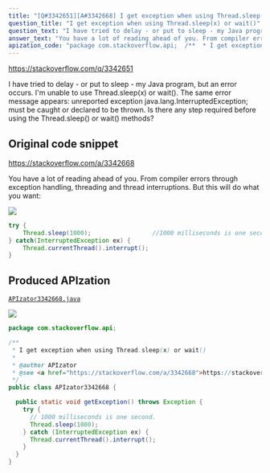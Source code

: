 ```yaml
---
title: "[Q#3342651][A#3342668] I get exception when using Thread.sleep(x) or wait()"
question_title: "I get exception when using Thread.sleep(x) or wait()"
question_text: "I have tried to delay - or put to sleep - my Java program, but an error occurs. I'm unable to use Thread.sleep(x) or wait(). The same error message appears: unreported exception java.lang.InterruptedException; must be caught or declared to be thrown. Is there any step required before using the Thread.sleep() or wait() methods?"
answer_text: "You have a lot of reading ahead of you. From compiler errors through exception handling, threading and thread interruptions. But this will do what you want:"
apization_code: "package com.stackoverflow.api;  /**  * I get exception when using Thread.sleep(x) or wait()  *  * @author APIzator  * @see <a href=\"https://stackoverflow.com/a/3342668\">https://stackoverflow.com/a/3342668</a>  */ public class APIzator3342668 {    public static void getException() throws Exception {     try {       // 1000 milliseconds is one second.       Thread.sleep(1000);     } catch (InterruptedException ex) {       Thread.currentThread().interrupt();     }   } }"
---
```


https://stackoverflow.com/q/3342651

I have tried to delay - or put to sleep - my Java program, but an error occurs.
I&#x27;m unable to use Thread.sleep(x) or wait(). The same error message appears:
unreported exception java.lang.InterruptedException; must be caught or declared to be thrown.
Is there any step required before using the Thread.sleep() or wait() methods?



## Original code snippet

https://stackoverflow.com/a/3342668

You have a lot of reading ahead of you. From compiler errors through exception handling, threading and thread interruptions. But this will do what you want:

<div class="code-logo"><img src="/stackoverflow.png" /></div>

```java
try {
    Thread.sleep(1000);                 //1000 milliseconds is one second.
} catch(InterruptedException ex) {
    Thread.currentThread().interrupt();
}
```

## Produced APIzation

[`APIzator3342668.java`](https://github.com/blind-papers/apization-temp-data/raw/main/search/APIzator3342668.java)

<div class="code-logo"><img src="/apizator.png" /></div>

```java
package com.stackoverflow.api;

/**
 * I get exception when using Thread.sleep(x) or wait()
 *
 * @author APIzator
 * @see <a href="https://stackoverflow.com/a/3342668">https://stackoverflow.com/a/3342668</a>
 */
public class APIzator3342668 {

  public static void getException() throws Exception {
    try {
      // 1000 milliseconds is one second.
      Thread.sleep(1000);
    } catch (InterruptedException ex) {
      Thread.currentThread().interrupt();
    }
  }
}

```